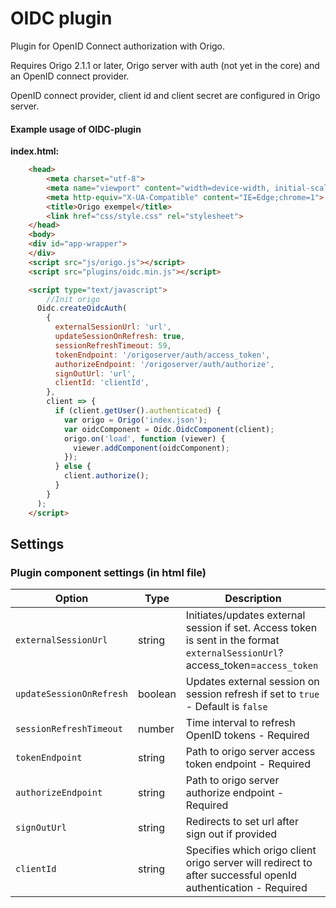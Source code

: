# OIDC plugin
Plugin for OpenID Connect authorization with Origo.

Requires Origo 2.1.1 or later, Origo server with auth (not yet in the core) and an OpenID connect provider.

OpenID connect provider, client id and client secret are configured in Origo server.

#### Example usage of OIDC-plugin

**index.html:**
```html
    <head>
    	<meta charset="utf-8">
    	<meta name="viewport" content="width=device-width, initial-scale=1.0, user-scalable=no">
    	<meta http-equiv="X-UA-Compatible" content="IE=Edge;chrome=1">
    	<title>Origo exempel</title>
    	<link href="css/style.css" rel="stylesheet">
    </head>
    <body>
    <div id="app-wrapper">
    </div>
    <script src="js/origo.js"></script>
    <script src="plugins/oidc.min.js"></script>

    <script type="text/javascript">
    	//Init origo
      Oidc.createOidcAuth(
        {
          externalSessionUrl: 'url',
          updateSessionOnRefresh: true,
          sessionRefreshTimeout: 59,
          tokenEndpoint: '/origoserver/auth/access_token',
          authorizeEndpoint: '/origoserver/auth/authorize',
          signOutUrl: 'url',
          clientId: 'clientId',
        },
        client => {
          if (client.getUser().authenticated) {
            var origo = Origo('index.json');
            var oidcComponent = Oidc.OidcComponent(client);
            origo.on('load', function (viewer) {
              viewer.addComponent(oidcComponent);
            });
          } else {
            client.authorize();
          }
        }
      );
    </script>
```
## Settings
### Plugin component settings (in html file)
Option | Type | Description
---|---|---
`externalSessionUrl` | string | Initiates/updates external session if set. Access token is sent in the format `externalSessionUrl`?access_token=`access_token`
`updateSessionOnRefresh` | boolean | Updates external session on session refresh if set to `true` - Default is `false`
`sessionRefreshTimeout` | number | Time interval to refresh OpenID tokens - Required
`tokenEndpoint` | string | Path to origo server access token endpoint - Required
`authorizeEndpoint` | string | Path to origo server authorize endpoint - Required
`signOutUrl` | string | Redirects to set url after sign out if provided
`clientId` | string | Specifies which origo client origo server will redirect to after successful openId authentication - Required
